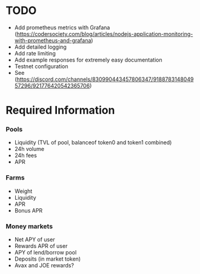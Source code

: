 # TODO

-   Add prometheus metrics with Grafana (https://codersociety.com/blog/articles/nodejs-application-monitoring-with-prometheus-and-grafana)
-   Add detailed logging
-   Add rate limiting
-   Add example responses for extremely easy documentation
- Testnet configuration
- See (https://discord.com/channels/830990443457806347/918878314804957296/921776420542365706)

# Required Information

### Pools
- Liquidity (TVL of pool, balanceof token0 and token1 combined)
- 24h volume
- 24h fees
- APR

### Farms
- Weight
- Liquidity 
- APR
- Bonus APR

### Money markets
- Net APY of user
- Rewards APR of user
- APY of lend/borrow pool
- Deposits (in market token)
- Avax and JOE rewards?
